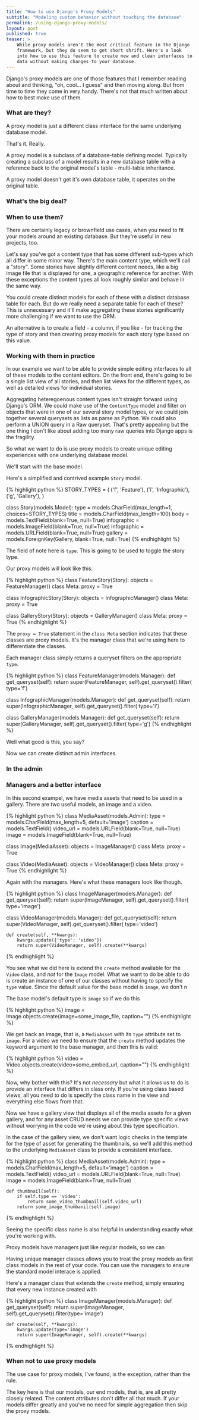 ```yaml
---
title: "How to use Django's Proxy Models"
subtitle: "Modeling custom behavior without touching the database"
permalink: /using-django-proxy-models/
layout: post
published: true
teaser: >
    While proxy models aren't the most critical feature in the Django
    framework, but they do seem to get short shrift. Here's a look
    into how to use this feature to create new and clean interfaces to
    data without making changes to your database.
---
```


Django's proxy models are one of those features that I remember reading
about and thinking, "oh, cool... I guess" and then moving along. But
from time to time they come in very handy. There's not that much written
about how to best make use of them.

### What are they?

A proxy model is just a different class interface for the same
underlying database model.

That's it. Really.

A proxy model is a subclass of a database-table defining model.
Typically creating a subclass of a model results in a new database table
with a reference back to the original model's table - multi-table
inheritance.

A proxy model doesn't get it's own database table, it operates on the
original table.

### What's the big deal?

### When to use them?

There are certainly legacy or brownfield use cases, when you need to fit
your models around an existing database. But they're useful in new
projects, too.

Let's say you've got a content type that has some different sub-types
which all differ in some minor way. There's the main content type, which
we'll call a "story". Some stories have slightly different content
needs, like a big image file that is displayed for one, a geographic
reference for another. With these exceptions the content types all look
roughly similar and behave in the same way.

You could create distinct models for each of these with a distinct
database table for each. But do we really need a separate table for each
of these? This is unnecessary and it'll make aggregating these stories
significantly more challenging if we want to use the ORM.

An alternative is to create a field - a column, if you like - for
tracking the type of story and then creating proxy models for each story
type based on this value.

### Working with them in practice

In our example we want to be able to provide simple editing interfaces
to all of these models to the content editors. On the front end, there's
going to be a single list view of all stories, and then list views for
the different types, as well as detailed views for individual stories.

Aggregating heteregoenous content types isn't straight forward using
Django's ORM. We could make use of the `ContentType` model and filter on
objects that were in one of our several story model types, or we could
join together several querysets as lists as parse as Python. We could
also perform a UNION query in a Raw queryset. That's pretty appealing
but the one thing I don't like about adding too many raw queries into
Django apps is the fragility.

So what we want to do is use proxy models to create unique editing
experiences with one underlying database model.

We'll start with the base model.

Here's a simplified and contrived example `Story` model.

{% highlight python %}
STORY_TYPES = (
    ('f', 'Feature'),
    ('i', 'Infographic'),
    ('g', 'Gallery'),
)

class Story(models.Model):
    type = models.CharField(max_length=1, choices=STORY_TYPES)
    title = models.CharField(max_length=100)
    body = models.TextField(blank=True, null=True)
    infographic = models.ImageField(blank=True, null=True)
    infographic = models.URLField(blank=True, null=True)
    gallery = models.ForeignKey(Gallery, blank=True, null=True)
{% endhighlight %}

The field of note here is `type`. This is going to be used to toggle the
story type.

Our proxy models will look like this:

{% highlight python %}
class FeatureStory(Story):
    objects = FeatureManager()
    class Meta:
        proxy = True

class InfographicStory(Story):
    objects = InfographicManager()
    class Meta:
        proxy = True

class GalleryStory(Story):
    objects = GalleryManager()
    class Meta:
        proxy = True
{% endhighlight %}

The `proxy = True` statement in the `class Meta` section indicates that
these classes are proxy models. It's the manager class that we're using
here to differentiate the classes.

Each manager class simply returns a queryset filters on the appropriate
`type`.

{% highlight python %}
class FeatureManager(models.Manager):
    def get_queryset(self):
        return super(FeatureManager, self).get_queryset().filter(
            type='f')

class InfographicManager(models.Manager):
    def get_queryset(self):
        return super(InfographicManager, self).get_queryset().filter(
            type='i')

class GalleryManager(models.Manager):
    def get_queryset(self):
        return super(GalleryManager, self).get_queryset().filter(
            type='g')
{% endhighlight %}

Well what good is this, you say?

Now we can create distinct admin interfaces.

### In the admin

### Managers and a better interface

In this second exampel, we have media assets that need to be used in a
gallery. There are two useful models, an image and a video.

{% highlight python %}
class MediaAsset(models.Admin):
    type = models.CharField(max_length=5, default='image')
    caption = models.TextField()
    video_url = models.URLField(blank=True, null=True)
    image = models.ImageField(blank=True, null=True)

class Image(MediaAsset):
    objects = ImageManager()
    class Meta:
        proxy = True

class Video(MediaAsset):
    objects = VideoManager()
    class Meta:
        proxy = True
{% endhighlight %}

Again with the managers. Here's what these managers look like though.

{% highlight python %}
class ImageManager(models.Manager):
    def get_queryset(self):
        return super(ImageManager, self).get_queryset().filter(
            type='image')

class VideoManager(models.Manager):
    def get_queryset(self):
        return super(VideoManager, self).get_queryset().filter(
            type='video')

    def create(self, **kwargs):
        kwargs.update({'type': 'video'})
        return super(VideoManager, self).create(**kwargs)
{% endhighlight %}

You see what we did here is extend the `create` method available for
the `Video` class, and *not* for the `Image` model. What we want to do
be able to do is create an instance of one of our classes without having
to specify the `type` value. Since the default value for the base model
is `image`, we don't n

The base model's
default type is `image` so if we do this

{% highlight python %}
image = Image.objects.create(image=some_image_file, caption="")
{% endhighlight %}

We get back an image, that is, a `MediaAsset` with its `type` attribute
set to `image`. For a video we need to ensure that the `create` method
updates the keyword argument to the base manager, and then this is
valid:

{% highlight python %}
video = Video.objects.create(video=some_embed_url, caption="")
{% endhighlight %}

Now, why bother with this? It's not *necessary* but what it allows us to
do is provide an interface that differs in class only. If you're using
class based views, all you need to do is specify the class name in the
view and everything else flows from that.

Now we have a gallery view that displays all of the media assets for a
given gallery, and for any asset CRUD needs we can provide type specific
views without worrying in the code we're using about this type
specification.

In the case of the gallery view, we don't want logic checks in the
template for the type of asset for generating the thumbnails, so we'll
add this method to the underlying `MediaAsset` class to provide a
consistent interface.

{% highlight python %}
class MediaAsset(models.Admin):
    type = models.CharField(max_length=5, default='image')
    caption = models.TextField()
    video_url = models.URLField(blank=True, null=True)
    image = models.ImageField(blank=True, null=True)

    def thumbnail(self):
        if self.type == 'video':
            return some_video_thumbnail(self.video_url)
        return some_image_thumbanil(self.image)
{% endhighlight %}


Seeing the specific class name is also helpful in understanding exactly
what you're working with.

Proxy models have managers just like regular models, so we can 

Having unique manager classes allows you to treat the proxy models as
first class models in the rest of your code. You can use the managers to
ensure the standard model interace is applied.

Here's a manager class that extends the `create` method, simply ensuring
that every new instance created with 

{% highlight python %}
class ImageManager(models.Manager):
    def get_queryset(self):
        return super(ImageManager, self).get_queryset().filter(type='image')

    def create(self, **kwargs):
        kwargs.update(type='image')
        return super(ImageManager, self).create(**kwargs)
{% endhighlight %}

### When not to use proxy models

The use case for proxy models, I've found, is the exception, rather than
the rule.

The key here is that our models, our end models, that is, are all pretty
closely related. The content attributes don't differ all that much. If
your models differ greatly and you've no need for simple aggregation
then skip the proxy models.
